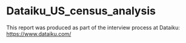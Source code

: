 # Dataiku_US_census_analysis
This report was produced as part of the interview process at Dataiku: https://www.dataiku.com/ 
